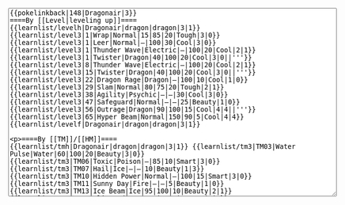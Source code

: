 </p><textarea readonly="" accesskey="," id="wpTextbox1" cols="80" rows="25" style="" class="mw-editfont-monospace" lang="en" dir="ltr" name="wpTextbox1">{{pokelinkback|148|Dragonair|3}}
====By [[Level|leveling up]]====
{{learnlist/levelh|Dragonair|dragon|dragon|3|1}}
{{learnlist/level3|1|Wrap|Normal|15|85|20|Tough|3|0}}
{{learnlist/level3|1|Leer|Normal|—|100|30|Cool|3|0}}
{{learnlist/level3|1|Thunder Wave|Electric|—|100|20|Cool|2|1}}
{{learnlist/level3|1|Twister|Dragon|40|100|20|Cool|3|0||'''}}
{{learnlist/level3|8|Thunder Wave|Electric|—|100|20|Cool|2|1}}
{{learnlist/level3|15|Twister|Dragon|40|100|20|Cool|3|0||'''}}
{{learnlist/level3|22|Dragon Rage|Dragon|—|100|10|Cool|1|0}}
{{learnlist/level3|29|Slam|Normal|80|75|20|Tough|2|1}}
{{learnlist/level3|38|Agility|Psychic|—|—|30|Cool|3|0}}
{{learnlist/level3|47|Safeguard|Normal|—|—|25|Beauty|1|0}}
{{learnlist/level3|56|Outrage|Dragon|90|100|15|Cool|4|4||'''}}
{{learnlist/level3|65|Hyper Beam|Normal|150|90|5|Cool|4|4}}
{{learnlist/levelf|Dragonair|dragon|dragon|3|1}}

====By [[TM]]/[[HM]]====
{{learnlist/tmh|Dragonair|dragon|dragon|3|1}}
{{learnlist/tm3|TM03|Water Pulse|Water|60|100|20|Beauty|3|0}}
{{learnlist/tm3|TM06|Toxic|Poison|—|85|10|Smart|3|0}}
{{learnlist/tm3|TM07|Hail|Ice|—|—|10|Beauty|1|3}}
{{learnlist/tm3|TM10|Hidden Power|Normal|—|100|15|Smart|3|0}}
{{learnlist/tm3|TM11|Sunny Day|Fire|—|—|5|Beauty|1|0}}
{{learnlist/tm3|TM13|Ice Beam|Ice|95|100|10|Beauty|2|1}}
{{learnlist/tm3|TM14|Blizzard|Ice|120|70|5|Beauty|4|0}}
{{learnlist/tm3|TM15|Hyper Beam|Normal|150|90|5|Cool|4|4}}
{{learnlist/tm3|TM17|Protect|Normal|—|—|10|Cute|1|0}}
{{learnlist/tm3|TM18|Rain Dance|Water|—|—|5|Tough|1|0}}
{{learnlist/tm3|TM20|Safeguard|Normal|—|—|25|Beauty|1|0}}
{{learnlist/tm3|TM21|Frustration|Normal|—|100|20|Cute|1|0}}
{{learnlist/tm3|TM23|Iron Tail|Steel|100|75|15|Cool|1|4}}
{{learnlist/tm3|TM24|Thunderbolt|Electric|95|100|15|Cool|4|0}}
{{learnlist/tm3|TM25|Thunder|Electric|120|70|10|Cool|2|2}}
{{learnlist/tm3|TM27|Return|Normal|—|100|20|Cute|1|0}}
{{learnlist/tm3|TM32|Double Team|Normal|—|—|15|Cool|2|0}}
{{learnlist/tm3|TM34|Shock Wave|Electric|60|—|20|Cool|2|0}}
{{learnlist/tm3|TM35|Flamethrower|Fire|95|100|15|Beauty|4|0}}
{{learnlist/tm3|TM38|Fire Blast|Fire|120|85|5|Beauty|4|0}}
{{learnlist/tm3|TM42|Facade|Normal|70|100|20|Cute|2|0}}
{{learnlist/tm3|TM43|Secret Power|Normal|70|100|20|Smart|1|0}}
{{learnlist/tm3|TM44|Rest|Psychic|—|—|10|Cute|2|0}}
{{learnlist/tm3|TM45|Attract|Normal|—|100|15|Cute|2|0}}
{{learnlist/tm3|HM03|Surf|Water|95|100|15|Beauty|3|0}}
{{learnlist/tm3|HM07|Waterfall|Water|80|100|15|Tough|2|0}}
{{learnlist/tmf|Dragonair|dragon|dragon|3|1}}

====By {{pkmn|breeding}}====
{{learnlist/breedh|Dragonair|dragon|dragon|3|1}}
{{learnlist/breed3|{{MSP/3|334|Altaria}}{{MSP/3|371|Bagon}}{{MSP/3|372|Shelgon}}{{MSP/3|373|Salamence}}|DragonBreath|Dragon|60|100|20|Cool|1|3||'''}}
{{learnlist/breed3|{{MSP/3|116|Horsea}}{{MSP/3|117|Seadra}}{{MSP/3|230|Kingdra}}{{MSP/3|130|Gyarados}}{{MSP/3|334|Altaria}}|Dragon Dance|Dragon|—|—|20|Cool|1|0}}
{{learnlist/breed3|{{MSP/3|023|Ekans}}{{MSP/3|024|Arbok}}{{MSP/3|194|Wooper}}{{MSP/3|195|Quagsire}}{{MSP/3|283|Surskit}}{{MSP/3|284|Masquerain}}&lt;br>{{MSP/3|336|Seviper}}|Haze|Ice|—|—|30|Beauty|3|0}}
{{learnlist/breed3|{{MSP/3|079|Slowpoke}}{{MSP/3|080|Slowbro}}{{MSP/3|199|Slowking}}{{MSP/3|222|Corsola}}|Light Screen|Psychic|—|—|30|Beauty|1|0}}
{{learnlist/breed3|{{MSP/3|131|Lapras}}{{MSP/3|194|Wooper}}{{MSP/3|195|Quagsire}}{{MSP/3|270|Lotad}}{{MSP/3|271|Lombre}}{{MSP/3|272|Ludicolo}}&lt;br>{{MSP/3|278|Wingull}}{{MSP/3|279|Pelipper}}{{MSP/3|333|Swablu}}{{MSP/3|334|Altaria}}|Mist|Ice|—|—|30|Beauty|1|0}}
{{learnlist/breed3|{{MSP/3|226|Mantine}}{{MSP/3|278|Wingull}}{{MSP/3|279|Pelipper}}|Supersonic|Normal|—|55|20|Smart|3|0}}
{{learnlist/breedf|Dragonair|dragon|dragon|3|1}}

====By [[Move Tutor|tutoring]]====
{{learnlist/tutorh|Dragonair|dragon|dragon|3|1}}
{{learnlist/tutor3|Body Slam|Normal|85|100|15|Tough|1|4|||yes|yes|yes}}
{{learnlist/tutor3|Double-Edge|Normal|120|100|15|Tough|6|0|||yes|yes|yes}}
{{learnlist/tutor3|Endure|Normal|—|—|10|Tough|2|0|||no|yes|no}}
{{learnlist/tutor3|Icy Wind|Ice|55|95|15|Beauty|1|3|||no|yes|yes}}
{{learnlist/tutor3|Mimic|Normal|—|—|10|Cute|1|0|||yes|yes|yes}}
{{learnlist/tutor3|Sleep Talk|Normal|—|—|10|Cute|3|0|||no|yes|no}}
{{learnlist/tutor3|Snore|Normal|40|100|15|Cute|4|0|||no|yes|no}}
{{learnlist/tutor3|Substitute|Normal|—|—|10|Smart|2|0|||yes|yes|yes}}
{{learnlist/tutor3|Swagger|Normal|—|90|15|Cute|2|0|||no|yes|yes}}
{{learnlist/tutor3|Swift|Normal|60|—|20|Cool|2|0|||no|yes|no}}
{{learnlist/tutor3|Thunder Wave|Electric|—|100|20|Cool|2|1|||yes|yes|yes}}
{{learnlist/tutorf|Dragonair|dragon|dragon|3|1}}

====By a prior [[evolution]]====
{{Learnlist/prevoh|Dragonair|Dragon|Dragon|3|1}}
{{Learnlist/prevo3null}}
{{Learnlist/prevof|Dragonair|Dragon|Dragon|3|1}}

[[it:Dragonair/Mosse apprese in terza generazione]]
[[zh:哈克龙/第三世代招式表]]
